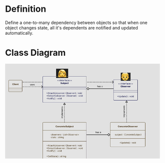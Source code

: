 # Definition

Define a one-to-many dependency between objects so that when one object changes state, all it's dependents are notified and updated automatically.

# Class Diagram
![observer class diagram](https://github.com/kashiiitech/Observer/blob/master/Observer/class-diagram/class-diagram.png)

